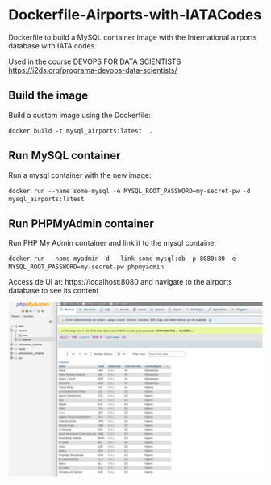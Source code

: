 # Dockerfile-Airports-with-IATACodes
Dockerfile to build a MySQL container image with the International airports database with IATA codes.

Used in the course DEVOPS FOR DATA SCIENTISTS https://i2ds.org/programa-devops-data-scientists/

## Build the image

Build a custom image using the Dockerfile:
```
docker build -t mysql_airports:latest  .
```

## Run MySQL container

Run a mysql container with the new image:
```
docker run --name some-mysql -e MYSQL_ROOT_PASSWORD=my-secret-pw -d mysql_airports:latest
```

## Run PHPMyAdmin container

Run PHP My Admin container and link it to the mysql containe:
```
docker run --name myadmin -d --link some-mysql:db -p 8080:80 -e MYSQL_ROOT_PASSWORD=my-secret-pw phpmyadmin
```

Access de UI at: https://localhost:8080 and navigate to the airports database to see its content

![PHPMyADMIN](screenshots/screenshot.png)

